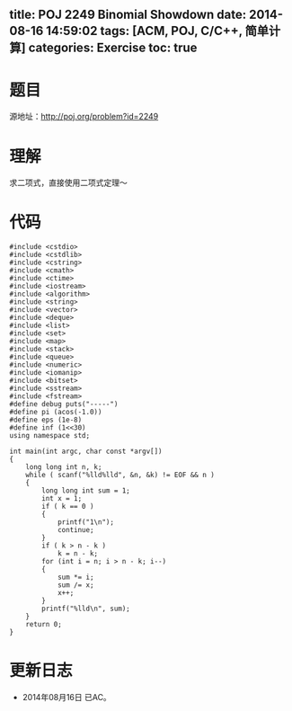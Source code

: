 title: POJ 2249 Binomial Showdown
date: 2014-08-16 14:59:02
tags: [ACM, POJ, C/C++, 简单计算]
categories: Exercise
toc: true
---
# 题目
源地址：http://poj.org/problem?id=2249

# 理解
求二项式，直接使用二项式定理～

<!-- more -->

# 代码
```
#include <cstdio>
#include <cstdlib>
#include <cstring>
#include <cmath>
#include <ctime>
#include <iostream>
#include <algorithm>
#include <string>
#include <vector>
#include <deque>
#include <list>
#include <set>
#include <map>
#include <stack>
#include <queue>
#include <numeric>
#include <iomanip>
#include <bitset>
#include <sstream>
#include <fstream>
#define debug puts("-----")
#define pi (acos(-1.0))
#define eps (1e-8)
#define inf (1<<30)
using namespace std;

int main(int argc, char const *argv[])
{
    long long int n, k;
    while ( scanf("%lld%lld", &n, &k) != EOF && n )
    {
        long long int sum = 1;
        int x = 1;
        if ( k == 0 )
        {
            printf("1\n");
            continue;
        }
        if ( k > n - k )
            k = n - k;
        for (int i = n; i > n - k; i--)
        {
            sum *= i;
            sum /= x;
            x++;
        }
        printf("%lld\n", sum);
    }
    return 0;
}
```

# 更新日志
- 2014年08月16日 已AC。